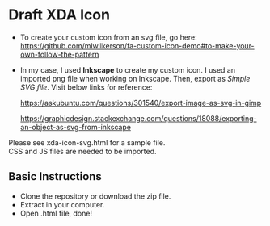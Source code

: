 # Draft XDA Icon

* To create your custom icon from an svg file, go here: https://github.com/mlwilkerson/fa-custom-icon-demo#to-make-your-own-follow-the-pattern
* In my case, I used **Inkscape** to create my custom icon. I used an imported png file when working on Inkscape. Then, export as *Simple SVG file*.
Visit below links for reference:

	https://askubuntu.com/questions/301540/export-image-as-svg-in-gimp<br/>

	https://graphicdesign.stackexchange.com/questions/18088/exporting-an-object-as-svg-from-inkscape<br/>

Please see xda-icon-svg.html for a sample file.<br/>
CSS and JS files are needed to be imported.

## Basic Instructions

* Clone the repository or download the zip file.
* Extract in your computer.
* Open .html file, done!
